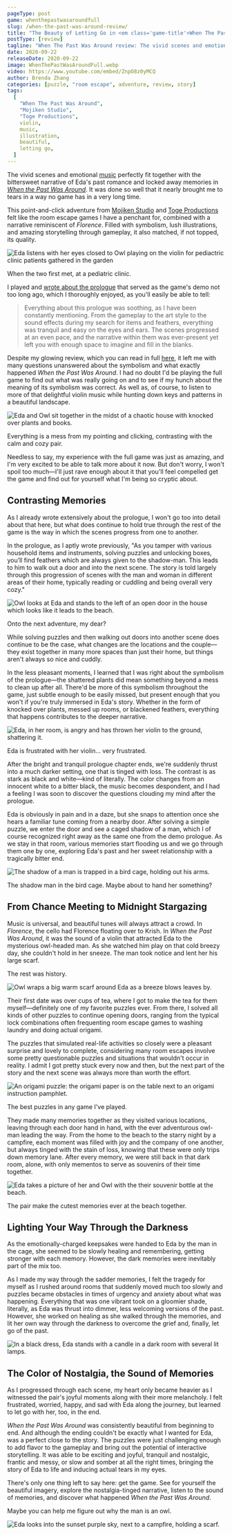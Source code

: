 ```yaml
---
pageType: post
game: whenthepastwasaroundfull
slug: /when-the-past-was-around-review/
title: "The Beauty of Letting Go in <em class='game-title'>When The Past Was Around</em>"
postType: [review]
tagline: "When The Past Was Around review: The vivid scenes and emotional music that perfectly fit together with the bittersweet narrative of Eda's past romance and locked away memories in When the Past Was Around nearly brought me to tears in a way no game has in a very long time."
date: 2020-09-22
releaseDate: 2020-09-22
image: WhenThePastWasAroundFull.webp
video: https://www.youtube.com/embed/ZnpO8z0yMCQ
author: Brenda Zhang
categories: [puzzle, "room escape", adventure, review, story]
tags:
  [
    "When The Past Was Around",
    "Mojiken Studio",
    "Toge Productions",
    violin,
    music,
    illustration,
    beautiful,
    letting go,
  ]
---
```


The vivid scenes and emotional [music](https://open.spotify.com/album/1sknShaLT5Kf4LCkI7lfeY?si=VHAFfNpvSPOT1W7iJYWrhg) perfectly fit together with the bittersweet narrative of Eda's past romance and locked away memories in [_When the Past Was Around_](https://store.steampowered.com/app/1164050/When_The_Past_Was_Around/). It was done so well that it nearly brought me to tears in a way no game has in a very long time.

This point-and-click adventure from [Mojiken Studio](https://mojikenstudio.com/) and [Toge Productions](https://www.togeproductions.com/) felt like the room escape games I have a penchant for, combined with a narrative reminiscent of _Florence_. Filled with symbolism, lush illustrations, and amazing storytelling through gameplay, it also matched, if not topped, its quality.

![Eda listens with her eyes closed to Owl playing on the violin for pediactric clinic patients gathered in the garden][image0]

<figcaption>When the two first met, at a pediatric clinic.</figcaption>

I played and [wrote about the prologue](https://colludia.com/when-the-past-was-around-review-demo/) that served as the game's demo not too long ago, which I thoroughly enjoyed, as you'll easily be able to tell:

> Everything about this prologue was soothing, as I have been constantly mentioning. From the gameplay to the art style to the sound effects during my search for items and feathers, everything was tranquil and easy on the eyes and ears. The scenes progressed at an even pace, and the narrative within them was ever-present yet left you with enough space to imagine and fill in the blanks.

Despite my glowing review, which you can read in full [here](https://colludia.com/when-the-past-was-around-review-demo/), it left me with many questions unanswered about the symbolism and what exactly happened _When the Past Was Around_. I had no doubt I'd be playing the full game to find out what was really going on and to see if my hunch about the meaning of its symbolism was correct. As well as, of course, to listen to more of that delightful violin music while hunting down keys and patterns in a beautiful landscape.

![Eda and Owl sit together in the midst of a chaotic house with knocked over plants and books.][image1]

<figcaption>Everything is a mess from my pointing and clicking, contrasting with the calm and cozy pair.</figcaption>

Needless to say, my experience with the full game was just as amazing, and I'm very excited to be able to talk more about it now. But don't worry, I won't spoil too much—I'll just rave enough about it that you'll feel compelled get the game and find out for yourself what I'm being so cryptic about.

## Contrasting Memories

As I already wrote extensively about the prologue, I won't go too into detail about that here, but what does continue to hold true through the rest of the game is the way in which the scenes progress from one to another.

In the prologue, as I aptly wrote previously, "As you tamper with various household items and instruments, solving puzzles and unlocking boxes, you’ll find feathers which are always given to the shadow-man. This leads to him to walk out a door and into the next scene. The story is told largely through this progression of scenes with the man and woman in different areas of their home, typically reading or cuddling and being overall very cozy."

![Owl looks at Eda and stands to the left of an open door in the house which looks like it leads to the beach.][image2]

<figcaption>Onto the next adventure, my dear?</figcaption>

While solving puzzles and then walking out doors into another scene does continue to be the case, what changes are the locations and the couple—they exist together in many more spaces than just their home, but things aren't always so nice and cuddly.

In the less pleasant moments, I learned that I was right about the symbolism of the prologue—the shattered plants did mean something beyond a mess to clean up after all. There'd be more of this symbolism throughout the game, just subtle enough to be easily missed, but present enough that you won't if you're truly immersed in Eda's story. Whether in the form of knocked over plants, messed up rooms, or blackened feathers, everything that happens contributes to the deeper narrative.

![Eda, in her room, is angry and has thrown her violin to the ground, shattering it.][image3]

<figcaption>Eda is frustrated with her violin... very frustrated.</figcaption>

After the bright and tranquil prologue chapter ends, we're suddenly thrust into a much darker setting, one that is tinged with loss. The contrast is as stark as black and white—kind of literally. The color changes from an innocent white to a bitter black, the music becomes despondent, and I had a feeling I was soon to discover the questions clouding my mind after the prologue.

Eda is obviously in pain and in a daze, but she snaps to attention once she hears a familiar tune coming from a nearby door. After solving a simple puzzle, we enter the door and see a caged shadow of a man, which I of course recognized right away as the same one from the demo prologue. As we stay in that room, various memories start flooding us and we go through them one by one, exploring Eda's past and her sweet relationship with a tragically bitter end.

![The shadow of a man is trapped in a bird cage, holding out his arms.][image4]

<figcaption>The shadow  man in the bird cage. Maybe about to hand her something?</figcaption>

## From Chance Meeting to Midnight Stargazing

Music is universal, and beautiful tunes will always attract a crowd. In _Florence_, the cello had Florence floating over to Krish. In _When the Past Was Around_, it was the sound of a violin that attracted Eda to the mysterious owl-headed man. As she watched him play on that cold breezy day, she couldn't hold in her sneeze. The man took notice and lent her his large scarf.

The rest was history.

![Owl wraps a big warm scarf around Eda as a breeze blows leaves by.][image5]

Their first date was over cups of tea, where I got to make the tea for them myself—definitely one of my favorite puzzles ever. From there, I solved all kinds of other puzzles to continue opening doors, ranging from the typical lock combinations often frequenting room escape games to washing laundry and doing actual origami.

The puzzles that simulated real-life activities so closely were a pleasant surprise and lovely to complete, considering many room escapes involve some pretty questionable puzzles and situations that wouldn't occur in reality. I admit I got pretty stuck every now and then, but the next part of the story and the next scene was always more than worth the effort.

![An origami puzzle: the origami paper is on the table next to an origami instruction pamphlet.][image6]

<figcaption>The best puzzles in any game I've played.</figcaption>

They made many memories together as they visited various locations, leaving through each door hand in hand, with the ever adventurous owl-man leading the way. From the home to the beach to the starry night by a campfire, each moment was filled with joy and the company of one another, but always tinged with the stain of loss, knowing that these were only trips down memory lane. After every memory, we were still back in that dark room, alone, with only mementos to serve as souvenirs of their time together.

![Eda takes a picture of her and Owl with the their souvenir bottle at the beach.][image7]

<figcaption>The pair make the cutest memories ever at the beach together.</figcaption>

## Lighting Your Way Through the Darkness

As the emotionally-charged keepsakes were handed to Eda by the man in the cage, she seemed to be slowly healing and remembering, getting stronger with each memory. However, the dark memories were inevitably part of the mix too.

As I made my way through the sadder memories, I felt the tragedy for myself as I rushed around rooms that suddenly moved much too slowly and puzzles became obstacles in times of urgency and anxiety about what was happening. Everything that was one vibrant took on a gloomier shade, literally, as Eda was thrust into dimmer, less welcoming versions of the past. However, she worked on healing as she walked through the memories, and lit her own way through the darkness to overcome the grief and, finally, let go of the past.

![In a black dress, Eda stands with a candle in a dark room with several lit lamps.][image8]

## The Color of Nostalgia, the Sound of Memories

As I progressed through each scene, my heart only became heavier as I witnessed the pair's joyful moments along with their more melancholy. I felt frustrated, worried, happy, and sad with Eda along the journey, but learned to let go with her, too, in the end.

_When the Past Was Around_ was consistently beautiful from beginning to end. And although the ending couldn't be exactly what I wanted for Eda, was a perfect close to the story. The puzzles were just challenging enough to add flavor to the gameplay and bring out the potential of interactive storytelling. It was able to be exciting and joyful, tranquil and nostalgic, frantic and messy, or slow and somber at all the right times, bringing the story of Eda to life and inducing actual tears in my eyes.

There's only one thing left to say here: get the game. See for yourself the beautiful imagery, explore the nostalgia-tinged narrative, listen to the sound of memories, and discover what happened _When the Past Was Around_.

Maybe you can help me figure out why the man is an owl.

![Eda looks into the sunset purple sky, next to a campfire, holding a scarf.][image9]

[image0]: ../../../images/post/whenthepastwasaroundfull/WhenThePastWasAround0.webp
[image1]: ../../../images/post/whenthepastwasaroundfull/WhenThePastWasAround1.webp
[image2]: ../../../images/post/whenthepastwasaroundfull/WhenThePastWasAround2.webp
[image3]: ../../../images/post/whenthepastwasaroundfull/WhenThePastWasAround3.webp
[image4]: ../../../images/post/whenthepastwasaroundfull/WhenThePastWasAround4.webp
[image5]: ../../../images/post/whenthepastwasaroundfull/WhenThePastWasAround5.webp
[image6]: ../../../images/post/whenthepastwasaroundfull/WhenThePastWasAround6.webp
[image7]: ../../../images/post/whenthepastwasaroundfull/WhenThePastWasAround7.webp
[image8]: ../../../images/post/whenthepastwasaroundfull/WhenThePastWasAround8.webp
[image9]: ../../../images/post/whenthepastwasaroundfull/WhenThePastWasAround9.webp
